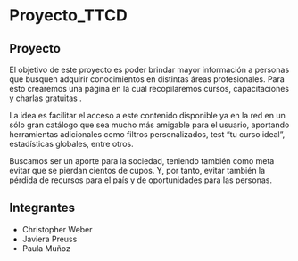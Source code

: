 # Proyecto_TTCD

## Proyecto

El objetivo de este proyecto es poder brindar mayor información a
personas que busquen adquirir conocimientos en distintas áreas
profesionales. Para esto crearemos una página en la cual recopilaremos
cursos, capacitaciones y charlas gratuitas .

La idea es facilitar el acceso a este contenido disponible ya en la red en
un sólo gran catálogo que sea mucho más amigable para el usuario,
aportando herramientas adicionales como filtros personalizados, test
“tu curso ideal”, estadísticas globales, entre otros.

Buscamos ser un aporte para la sociedad, teniendo también como meta
evitar que se pierdan cientos de cupos. Y, por tanto, evitar también la
pérdida de recursos para el país y de oportunidades para las personas.


## Integrantes

- Christopher Weber
- Javiera Preuss
- Paula Muñoz